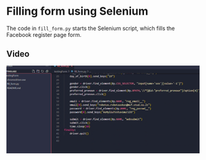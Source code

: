 # Filling form using Selenium

The code in `fill_form.py` starts the Selenium script, which fills the Facebook register page form.
## Video
[![Unit Test Video](test2.png)](lab2_tests.mp4)